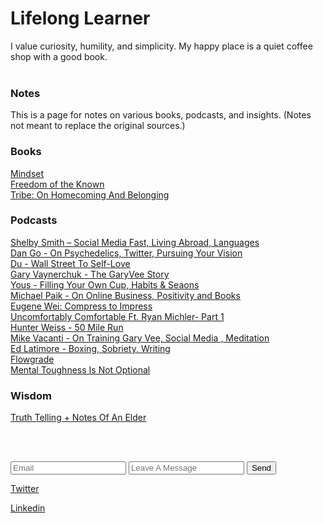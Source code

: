 <h1> Lifelong Learner </h1>

I value curiosity, humility, and simplicity. My happy place is a quiet coffee shop with a good book.
<br><br>

### Notes <br>

This is a page for notes on various books, podcasts, and insights. (Notes not meant to replace the original sources.) <br>

### Books
[Mindset](https://ithinkmfallin.github.io/2021/07/15/Mindset) <br>
[Freedom of the Known](https://ithinkmfallin.github.io/2021/07/15/freedom-of-the-known) <br>
[Tribe: On Homecoming And Belonging](https://ithinkmfallin.github.io/2021/07/16/tribe) <br>


### Podcasts
[Shelby Smith – Social Media Fast, Living Abroad, Languages](https://ithinkmfallin.github.io/2021/07/25/shelby-smith) <br>
[Dan Go - On Psychedelics, Twitter, Pursuing Your Vision](https://ithinkmfallin.github.io/2021/07/24/dan-go) <br>
[Du - Wall Street To Self-Love](https://ithinkmfallin.github.io/2021/07/15/Du) <br>
[Gary Vaynerchuk - The GaryVee Story](https://ithinkmfallin.github.io/2021/07/15/Garyvee) <br>
[Yous - Filling Your Own Cup, Habits & Seaons](https://ithinkmfallin.github.io/2021/07/15/Yous) <br>
[Michael Paik - On Online Business, Positivity and Books](https://ithinkmfallin.github.io/2021/07/15/michael-paik) <br>
[Eugene Wei: Compress to Impress](https://ithinkmfallin.github.io/2021/07/15/eugene) <br>
[Uncomfortably Comfortable Ft. Ryan Michler- Part 1](https://ithinkmfallin.github.io/2021/07/15/uncomfortably-comfortable) <br>
[Hunter Weiss - 50 Mile Run](https://ithinkmfallin.github.io/2021/07/15/hunter-weiss) <br>
[ Mike Vacanti - On Training Gary Vee, Social Media , Meditation](https://ithinkmfallin.github.io/2021/07/15/mike-vacanti) <br>
[Ed Latimore - Boxing, Sobriety, Writing](https://ithinkmfallin.github.io/2021/07/15/ed-latimore) <br>
[Flowgrade](https://ithinkmfallin.github.io/2021/07/15/flowgrade) <br>
[Mental Toughness Is Not Optional](https://ithinkmfallin.github.io/2021/07/16/mental-toughness) <br>

### Wisdom
[Truth Telling + Notes Of An Elder]()

<br><br>

<form action="https://formspree.io/f/moqyndrw" method="POST">
<input type="email" placeholder="Email" name="_replyto" required>
<input type="text" placeholder="Leave A Message" name="Your Message" required>
<input type="submit" value="Send">
</form>


      

[Twitter](https://twitter.com/ithinkmfallin) <br>

[Linkedin](https://www.linkedin.com/in/bhushan24/) 


